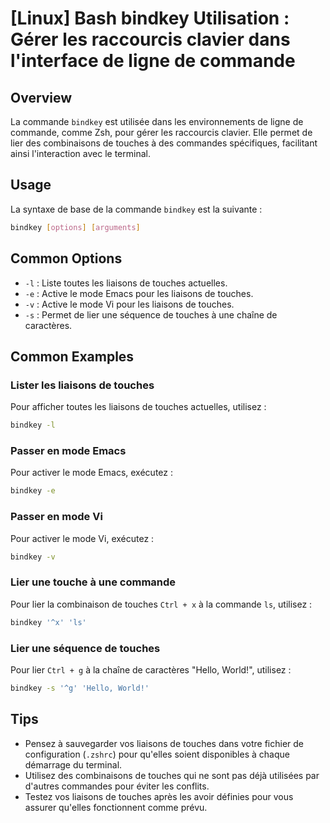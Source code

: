 # [Linux] Bash bindkey Utilisation : Gérer les raccourcis clavier dans l'interface de ligne de commande

## Overview
La commande `bindkey` est utilisée dans les environnements de ligne de commande, comme Zsh, pour gérer les raccourcis clavier. Elle permet de lier des combinaisons de touches à des commandes spécifiques, facilitant ainsi l'interaction avec le terminal.

## Usage
La syntaxe de base de la commande `bindkey` est la suivante :

```bash
bindkey [options] [arguments]
```

## Common Options
- `-l` : Liste toutes les liaisons de touches actuelles.
- `-e` : Active le mode Emacs pour les liaisons de touches.
- `-v` : Active le mode Vi pour les liaisons de touches.
- `-s` : Permet de lier une séquence de touches à une chaîne de caractères.

## Common Examples

### Lister les liaisons de touches
Pour afficher toutes les liaisons de touches actuelles, utilisez :

```bash
bindkey -l
```

### Passer en mode Emacs
Pour activer le mode Emacs, exécutez :

```bash
bindkey -e
```

### Passer en mode Vi
Pour activer le mode Vi, exécutez :

```bash
bindkey -v
```

### Lier une touche à une commande
Pour lier la combinaison de touches `Ctrl + x` à la commande `ls`, utilisez :

```bash
bindkey '^x' 'ls'
```

### Lier une séquence de touches
Pour lier `Ctrl + g` à la chaîne de caractères "Hello, World!", utilisez :

```bash
bindkey -s '^g' 'Hello, World!'
```

## Tips
- Pensez à sauvegarder vos liaisons de touches dans votre fichier de configuration (`.zshrc`) pour qu'elles soient disponibles à chaque démarrage du terminal.
- Utilisez des combinaisons de touches qui ne sont pas déjà utilisées par d'autres commandes pour éviter les conflits.
- Testez vos liaisons de touches après les avoir définies pour vous assurer qu'elles fonctionnent comme prévu.